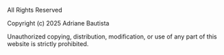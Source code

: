 All Rights Reserved

Copyright (c) 2025 Adriane Bautista

Unauthorized copying, distribution, modification, or use of any part of this website is strictly prohibited.
